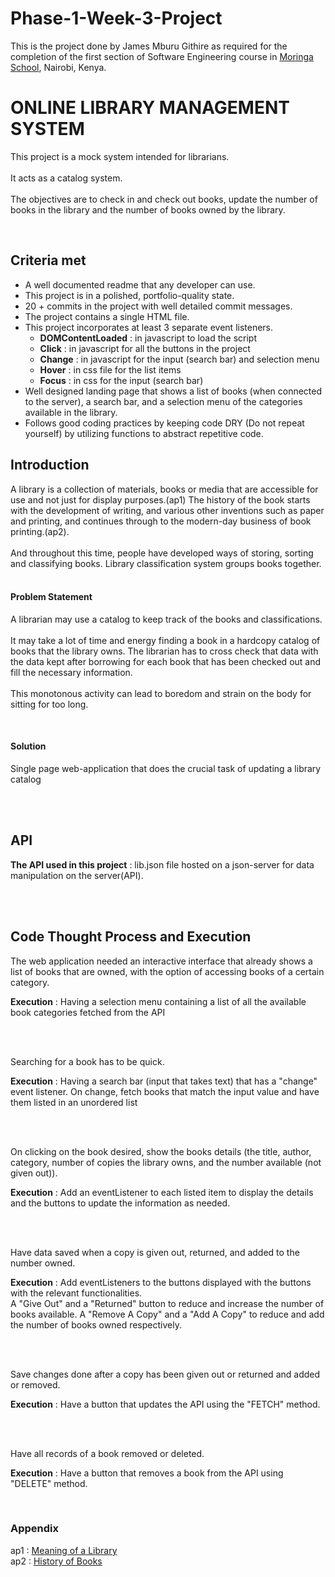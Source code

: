 # Phase-1-Week-3-Project
<p>This is the project done by James Mburu Githire as required for the completion of the first section of Software Engineering course in <a href="https://moringaschool.com/" target="_blank">Moringa School</a>, Nairobi, Kenya.</p>
<body>
    <h1>ONLINE LIBRARY MANAGEMENT SYSTEM</h1>
    <p>This project is a mock system intended for librarians.<br>
    <br>It acts as a catalog system.<br><br>
    The objectives are to check in and check out books, update the number of books in the library and the number of books owned by the library.</p><br>
    <h2>Criteria met</h2>
    <ul>
    <li>A well documented readme that any developer can use.</li>
    <li>This project is in a polished, portfolio-quality state.</li>
    <li>20 + commits in the project with well detailed commit messages.</li>
    <li>The project contains a single HTML file.</li>
    <li>This project incorporates at least 3 separate event listeners.
        <ul>
            <li><strong>DOMContentLoaded</strong> : in javascript to load the script</li>
            <li><strong>Click</strong> : in javascript for all the buttons in the project</li>
            <li><strong>Change</strong> : in javascript for the input (search bar) and selection menu</li>
            <li><strong>Hover</strong> : in css file for the list items</li>
            <li><strong>Focus</strong> : in css for the input (search bar)</li>
        </ul>
    </li>
    <li>Well designed landing page that shows a list of books (when connected to the server), a search bar, and a selection menu of the categories available in the library.</li>
    <li>Follows good coding practices by keeping code DRY (Do not repeat yourself) by utilizing functions to abstract repetitive code.
    </ul>
    <h2>Introduction</h2>
        <p>A library is a collection of materials, books or media that are accessible for use and not just
        for display purposes.(ap1)
        The history of the book starts with the development of writing, and various other inventions
        such as paper and printing, and continues through to the modern-day business of book
        printing.(ap2).<br><br>
        And throughout this time, people have developed ways of storing, sorting and classifying
        books. Library classification system groups books together.<br><br></p>
        <h4>Problem Statement</h4>
        <p>
        A librarian may use a catalog to keep track of the books and classifications.
        <br><br>
        It may take a lot of time and energy finding a book in a hardcopy catalog of books
        that the library owns. The librarian has to cross check that data with the data kept after
        borrowing for each book that has been checked out and fill the necessary information.<br><br>
        This monotonous activity can lead to boredom and strain on the body for sitting for too long.
        </p><br>
        <h4>Solution</h4>
        <p>Single page web-application that does the crucial task of updating a library catalog</p>
        <br><br>
        <h2>API</h2>
        <p><strong>The API used in this project</strong> : lib.json file hosted on a json-server for data manipulation on the server(API).</p><br><br>
        <h2>Code Thought Process and Execution</h2>
        <p>The web application needed an interactive interface that already shows a list of books that are owned, with the option of accessing books of a certain category.</p><p><strong>Execution</strong> : Having a selection menu containing a list of all the available book categories fetched from the API</p><br>
        <br><p>Searching for a book has to be quick.</p><p><strong>Execution</strong> : Having a search bar (input that takes text) that has a "change" event listener. On change, fetch books that match the input value and have them listed in an unordered list</p>
        <br><br><p>
        On clicking on the book desired, show the books details (the title, author, category, number of copies the library owns, and the number available (not given out)).</p>
        <p><strong>Execution</strong> : Add an eventListener to each listed item to display the details and the buttons to update the information as needed.</p><br>
        <br><p>Have data saved when a copy is given out, returned, and added to the number owned.</p><p><strong>Execution</strong> : Add eventListeners to the buttons displayed with the buttons with the relevant functionalities. <br>A "Give Out" and a "Returned" button to reduce and increase the number of books available. A "Remove A Copy" and a "Add A Copy" to reduce and add the number of books owned respectively.</p><br><br>
        <p>Save changes done after a copy has been given out or returned and added or removed.</p>
        <p><strong>Execution</strong> : Have a button that updates the API using the "FETCH" method.</p><br><br><p>Have all records of a book removed or deleted.</p><p><strong>Execution</strong> : Have a button that removes a book from the API using "DELETE" method.</p><br>
        <h3>Appendix</h3>
        <p>ap1 : <a href="https://en.wikipedia.org/wiki/Library#:~:text=A%20library%20is%20a%20collection,a%20virtual%20space%2C%20or%20both.">Meaning of a Library</a><br>
        ap2 : <a href ="https://en.wikipedia.org/wiki/History_of_books">History of Books</a></p>
</body>